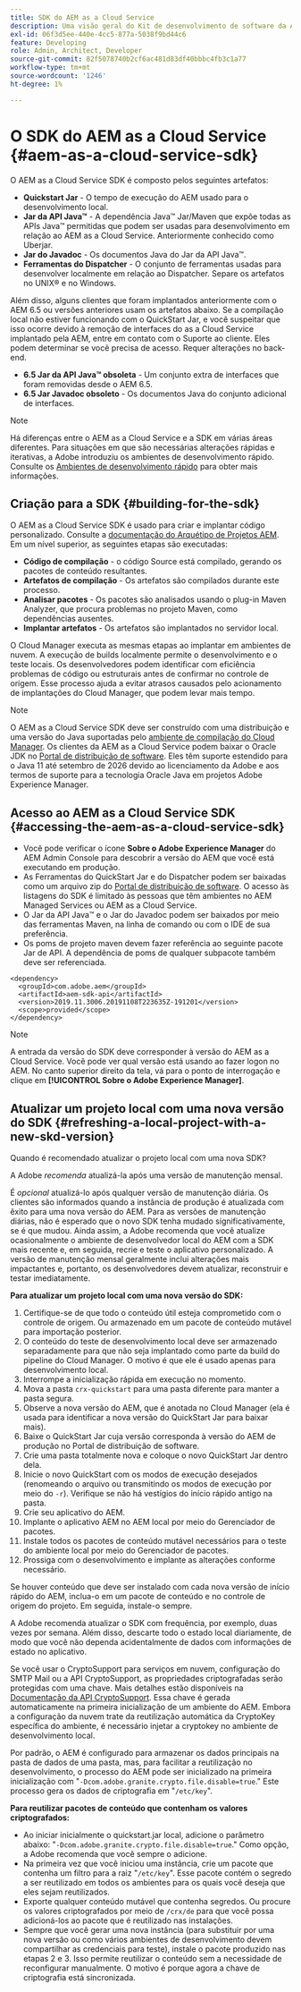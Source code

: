```yaml
---
title: SDK do AEM as a Cloud Service
description: Uma visão geral do Kit de desenvolvimento de software da AEM as a Cloud Service.
exl-id: 06f3d5ee-440e-4cc5-877a-5038f9bd44c6
feature: Developing
role: Admin, Architect, Developer
source-git-commit: 82f5078740b2cf6ac481d83df40bbbc4fb3c1a77
workflow-type: tm+mt
source-wordcount: '1246'
ht-degree: 1%

---
```


# O SDK do AEM as a Cloud Service {#aem-as-a-cloud-service-sdk}

O AEM as a Cloud Service SDK é composto pelos seguintes artefatos:

* **Quickstart Jar** - O tempo de execução do AEM usado para o desenvolvimento local.
* **Jar da API Java™** - A dependência Java™ Jar/Maven que expõe todas as APIs Java™ permitidas que podem ser usadas para desenvolvimento em relação ao AEM as a Cloud Service. Anteriormente conhecido como Uberjar.
* **Jar do Javadoc** - Os documentos Java do Jar da API Java™.
* **Ferramentas do Dispatcher** - O conjunto de ferramentas usadas para desenvolver localmente em relação ao Dispatcher. Separe os artefatos no UNIX® e no Windows.

Além disso, alguns clientes que foram implantados anteriormente com o AEM 6.5 ou versões anteriores usam os artefatos abaixo. Se a compilação local não estiver funcionando com o QuickStart Jar, e você suspeitar que isso ocorre devido à remoção de interfaces do as a Cloud Service implantado pela AEM, entre em contato com o Suporte ao cliente. Eles podem determinar se você precisa de acesso. Requer alterações no back-end.

* **6.5 Jar da API Java™ obsoleta** - Um conjunto extra de interfaces que foram removidas desde o AEM 6.5.
* **6.5 Jar Javadoc obsoleto** - Os documentos Java do conjunto adicional de interfaces.

>[!NOTE]
> 
> Há diferenças entre o AEM as a Cloud Service e a SDK em várias áreas diferentes. Para situações em que são necessárias alterações rápidas e iterativas, a Adobe introduziu os ambientes de desenvolvimento rápido. Consulte os [Ambientes de desenvolvimento rápido](/help/implementing/developing/introduction/rapid-development-environments.md) para obter mais informações.

## Criação para a SDK {#building-for-the-sdk}

O AEM as a Cloud Service SDK é usado para criar e implantar código personalizado. Consulte a [documentação do Arquétipo de Projetos AEM](https://experienceleague.adobe.com/en/docs/experience-manager-core-components/using/developing/archetype/using). Em um nível superior, as seguintes etapas são executadas:

* **Código de compilação** - o código Source está compilado, gerando os pacotes de conteúdo resultantes.
* **Artefatos de compilação** - Os artefatos são compilados durante este processo.
* **Analisar pacotes** - Os pacotes são analisados usando o plug-in Maven Analyzer, que procura problemas no projeto Maven, como dependências ausentes.
* **Implantar artefatos** - Os artefatos são implantados no servidor local.

O Cloud Manager executa as mesmas etapas ao implantar em ambientes de nuvem. A execução de builds localmente permite o desenvolvimento e o teste locais. Os desenvolvedores podem identificar com eficiência problemas de código ou estruturais antes de confirmar no controle de origem. Esse processo ajuda a evitar atrasos causados pelo acionamento de implantações do Cloud Manager, que podem levar mais tempo.

>[!NOTE]
>
>O AEM as a Cloud Service SDK deve ser construído com uma distribuição e uma versão do Java suportadas pelo [ambiente de compilação do Cloud Manager](/help/implementing/cloud-manager/getting-access-to-aem-in-cloud/build-environment-details.md). Os clientes da AEM as a Cloud Service podem baixar o Oracle JDK no [Portal de distribuição de software](https://experience.adobe.com/#/downloads/content/software-distribution/en/aemcloud.html). Eles têm suporte estendido para o Java 11 até setembro de 2026 devido ao licenciamento da Adobe e aos termos de suporte para a tecnologia Oracle Java em projetos Adobe Experience Manager.

## Acesso ao AEM as a Cloud Service SDK {#accessing-the-aem-as-a-cloud-service-sdk}

* Você pode verificar o ícone **Sobre o Adobe Experience Manager** do AEM Admin Console para descobrir a versão do AEM que você está executando em produção.
* As Ferramentas do QuickStart Jar e do Dispatcher podem ser baixadas como um arquivo zip do [Portal de distribuição de software](https://experience.adobe.com/#/downloads/content/software-distribution/en/aemcloud.html). O acesso às listagens do SDK é limitado às pessoas que têm ambientes no AEM Managed Services ou AEM as a Cloud Service.
* O Jar da API Java™ e o Jar do Javadoc podem ser baixados por meio das ferramentas Maven, na linha de comando ou com o IDE de sua preferência.
* Os poms de projeto maven devem fazer referência ao seguinte pacote Jar de API. A dependência de poms de qualquer subpacote também deve ser referenciada.

```
<dependency>
  <groupId>com.adobe.aem</groupId>
  <artifactId>aem-sdk-api</artifactId>
  <version>2019.11.3006.20191108T223635Z-191201</version>
  <scope>provided</scope>
</dependency>
```

>[!NOTE]
>
>A entrada da versão do SDK deve corresponder à versão do AEM as a Cloud Service. Você pode ver qual versão está usando ao fazer logon no AEM. No canto superior direito da tela, vá para o ponto de interrogação e clique em **[!UICONTROL Sobre o Adobe Experience Manager]**.


## Atualizar um projeto local com uma nova versão do SDK {#refreshing-a-local-project-with-a-new-skd-version}

Quando é recomendado atualizar o projeto local com uma nova SDK?

A Adobe *recomenda* atualizá-la após uma versão de manutenção mensal.

É *opcional* atualizá-lo após qualquer versão de manutenção diária. Os clientes são informados quando a instância de produção é atualizada com êxito para uma nova versão do AEM. Para as versões de manutenção diárias, não é esperado que o novo SDK tenha mudado significativamente, se é que mudou. Ainda assim, a Adobe recomenda que você atualize ocasionalmente o ambiente de desenvolvedor local do AEM com a SDK mais recente e, em seguida, recrie e teste o aplicativo personalizado. A versão de manutenção mensal geralmente inclui alterações mais impactantes e, portanto, os desenvolvedores devem atualizar, reconstruir e testar imediatamente.

**Para atualizar um projeto local com uma nova versão do SDK:**

1. Certifique-se de que todo o conteúdo útil esteja comprometido com o controle de origem. Ou armazenado em um pacote de conteúdo mutável para importação posterior.
1. O conteúdo do teste de desenvolvimento local deve ser armazenado separadamente para que não seja implantado como parte da build do pipeline do Cloud Manager. O motivo é que ele é usado apenas para desenvolvimento local.
1. Interrompe a inicialização rápida em execução no momento.
1. Mova a pasta `crx-quickstart` para uma pasta diferente para manter a pasta segura.
1. Observe a nova versão do AEM, que é anotada no Cloud Manager (ela é usada para identificar a nova versão do QuickStart Jar para baixar mais).
1. Baixe o QuickStart Jar cuja versão corresponda à versão do AEM de produção no Portal de distribuição de software.
1. Crie uma pasta totalmente nova e coloque o novo QuickStart Jar dentro dela.
1. Inicie o novo QuickStart com os modos de execução desejados (renomeando o arquivo ou transmitindo os modos de execução por meio do `-r`).
Verifique se não há vestígios do início rápido antigo na pasta.
1. Crie seu aplicativo do AEM.
1. Implante o aplicativo AEM no AEM local por meio do Gerenciador de pacotes.
1. Instale todos os pacotes de conteúdo mutável necessários para o teste do ambiente local por meio do Gerenciador de pacotes.
1. Prossiga com o desenvolvimento e implante as alterações conforme necessário.

Se houver conteúdo que deve ser instalado com cada nova versão de início rápido do AEM, inclua-o em um pacote de conteúdo e no controle de origem do projeto. Em seguida, instale-o sempre.

A Adobe recomenda atualizar o SDK com frequência, por exemplo, duas vezes por semana. Além disso, descarte todo o estado local diariamente, de modo que você não dependa acidentalmente de dados com informações de estado no aplicativo.

Se você usar o CryptoSupport para serviços em nuvem, configuração do SMTP Mail ou a API CryptoSupport, as propriedades criptografadas serão protegidas com uma chave. Mais detalhes estão disponíveis na [Documentação da API CryptoSupport](https://developer.adobe.com/experience-manager/reference-materials/cloud-service/javadoc/com/adobe/granite/crypto/CryptoSupport.html). Essa chave é gerada automaticamente na primeira inicialização de um ambiente do AEM. Embora a configuração da nuvem trate da reutilização automática da CryptoKey específica do ambiente, é necessário injetar a cryptokey no ambiente de desenvolvimento local.

Por padrão, o AEM é configurado para armazenar os dados principais na pasta de dados de uma pasta, mas, para facilitar a reutilização no desenvolvimento, o processo do AEM pode ser inicializado na primeira inicialização com &quot;`-Dcom.adobe.granite.crypto.file.disable=true`.&quot; Este processo gera os dados de criptografia em &quot;`/etc/key`&quot;.

**Para reutilizar pacotes de conteúdo que contenham os valores criptografados:**

* Ao iniciar inicialmente o quickstart.jar local, adicione o parâmetro abaixo: &quot;`-Dcom.adobe.granite.crypto.file.disable=true`.&quot; Como opção, a Adobe recomenda que você sempre o adicione.
* Na primeira vez que você iniciou uma instância, crie um pacote que contenha um filtro para a raiz &quot;`/etc/key`&quot;. Esse pacote contém o segredo a ser reutilizado em todos os ambientes para os quais você deseja que eles sejam reutilizados.
* Exporte qualquer conteúdo mutável que contenha segredos. Ou procure os valores criptografados por meio de `/crx/de` para que você possa adicioná-los ao pacote que é reutilizado nas instalações.
* Sempre que você gerar uma nova instância (para substituir por uma nova versão ou como vários ambientes de desenvolvimento devem compartilhar as credenciais para teste), instale o pacote produzido nas etapas 2 e 3. Isso permite reutilizar o conteúdo sem a necessidade de reconfigurar manualmente. O motivo é porque agora a chave de criptografia está sincronizada.

